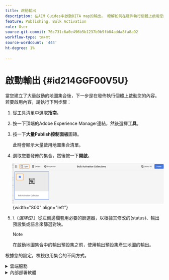 ```yaml
---
title: 啟動輸出
description: 在AEM Guides中啟動DITA map的輸出。 瞭解如何在發佈執行個體上啟用您的內容。
feature: Publishing, Bulk Activation
role: User
source-git-commit: 76c731c6a0e496b5b1237b9b9fb84adda8fa8a92
workflow-type: tm+mt
source-wordcount: '444'
ht-degree: 1%

---
```


# 啟動輸出 {#id214GGF00V5U}

當您建立了大量啟動的地圖集合後，下一步是在發佈執行個體上啟動您的內容。 若要啟用內容，請執行下列步驟：

1. 從工具清單中選取&#x200B;**指南**。

1. 按一下頂端的Adobe Experience Manager連結，然後選擇&#x200B;**工具**。

1. 按一下&#x200B;**大量Publish控制面板**&#x200B;圖磚。

   此時會顯示大量啟用地圖集合清單。

1. 選取您要發佈的集合，然後按一下&#x200B;**開啟**。

   ![](images/bulk-activation-collection-open.png){width="800" align="left"}

1. \（*選擇性*\）從左側邊欄套用必要的篩選器，以根據其修改的\(status\)、輸出預設集或語言來篩選對映。

   >[!NOTE]
   >
   >在啟動地圖集合中的輸出預設集之前，使用輸出預設集產生地圖的輸出。


根據您的設定，檢視啟用集合的不同方式。

<details>
<summary> 雲端服務 </summary>

在雲端服務上![大量集合 — 發佈](images/bulk-activation-collection-quick-publish-CS.png){width="650" align="left"}

您可以啟動輸出至&#x200B;**預覽**&#x200B;或&#x200B;**Publish**&#x200B;執行個體。

**預覽**

* 若要啟用選取的地圖的輸出，請選取預先產生的地圖輸出，然後選取&#x200B;**Publish至** > **預覽**。
* 若要使用設定的預設集啟用所有DITA map的輸出，請選取&#x200B;**Map**&#x200B;欄旁的核取方塊，然後選取&#x200B;**Publish to** > **Publish**。


**Publish**

* 若要啟用選取的地圖的輸出，請選取預先產生的地圖輸出，然後選取&#x200B;**Publish to** > **Publish**。

* 若要啟動所有DITA map及其設定之預設集的輸出，請選取[對應] （欄）旁的核取方塊，然後選取&#x200B;**Publish to** > **Publish**。


>[!NOTE]
> 
> 只有在您為地圖產生輸出時，才會啟用地圖輸出的核取方塊。

將地圖輸出排入發佈佇列時，會顯示成功訊息。

一旦為所選對映檔案啟動輸出後，稽核歷史記錄標籤即會更新，並且最新啟動的輸出會顯示在最上方。 **已發佈**&#x200B;欄已更新為發佈日期和時間。

</details>

<details>    
<summary>  內部部署軟體 </summary>


執行下列任一項作業：

* 若要啟動選取的地圖的輸出，請選取預先產生的地圖輸出，然後選取&#x200B;**快速Publish**。
* 若要啟動所有DITA map及其設定之預設集的輸出，請選取[對應] （欄）旁的核取方塊，然後選取&#x200B;**快速Publish。**
  ![大量集合 — 發佈](images/bulk-activation-collection-quick-publish.png){width="650" align="left"}

  >[!NOTE]
  > 
  >只有在您為地圖產生輸出時，才會啟用地圖輸出的核取方塊。


將地圖輸出排入發佈佇列時，會顯示成功訊息。

一旦為所選對映檔案啟動輸出後，稽核歷史記錄標籤即會更新，並且最新啟動的輸出會顯示在最上方。 **已發佈**&#x200B;欄已更新為發佈日期和時間。

**父級主題： **[大量啟用已發佈的內容](conf-bulk-activation.md)
